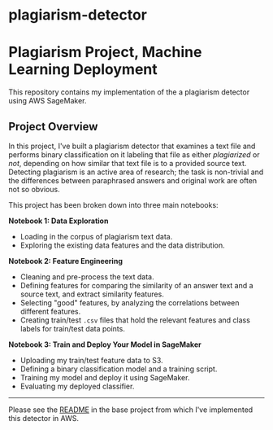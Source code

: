 # plagiarism-detector
# Plagiarism Project, Machine Learning Deployment

This repository contains my implementation of the a plagiarism detector using AWS SageMaker.

## Project Overview

In this project, I've built a plagiarism detector that examines a text file and performs binary classification on it labeling that file as either *plagiarized* or *not*, depending on how similar that text file is to a provided source text. Detecting plagiarism is an active area of research; the task is non-trivial and the differences between paraphrased answers and original work are often not so obvious.

This project has been broken down into three main notebooks:

**Notebook 1: Data Exploration**
* Loading in the corpus of plagiarism text data.
* Exploring the existing data features and the data distribution.

**Notebook 2: Feature Engineering**

* Cleaning and pre-process the text data.
* Defining features for comparing the similarity of an answer text and a source text, and extract similarity features.
* Selecting "good" features, by analyzing the correlations between different features.
* Creating train/test `.csv` files that hold the relevant features and class labels for train/test data points.

**Notebook 3: Train and Deploy Your Model in SageMaker**

* Uploading my train/test feature data to S3.
* Defining a binary classification model and a training script.
* Training my model and deploy it using SageMaker.
* Evaluating my deployed classifier.

---

Please see the [README](https://github.com/udacity/ML_SageMaker_Studies/tree/master/README.md) in the base project from which I've implemented this detector in AWS. 
